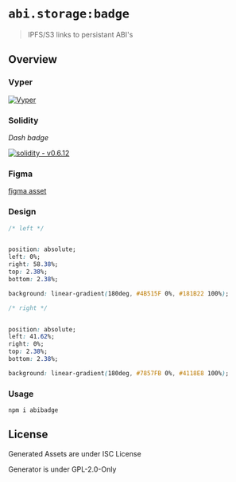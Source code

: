 # `abi.storage:badge`

> IPFS/S3 links to persistant ABI's

## Overview
### Vyper

[![Vyper](https://img.shields.io/badge/vyper-0.2.0-black?logo=data:image/png;base64,iVBORw0KGgoAAAANSUhEUgAAABgAAAAYCAMAAADXqc3KAAAAPFBMVEUAAAD////////////////////////////////////////////////////////////////////////////YSWgTAAAAFHRSTlMAEx0mMzlMVVZXaXJzfI+Zpaa/zKVEJ/kAAACmSURBVHjabc1VlsNADAVRmblx/3udkkHyJKmPZ7ynZRhpasVqZ30zSKOXdRZrWfVNI0qmfW8N7PusQJSsPPDrsxAABABpfWeAEgAPi+96AtV0HL6znUch+LYiRo4Yj2cBTkKM4VmAkSPScS3ASYgUrnVAe6SUdTd510UqRbcTzQmgVogDI6XW4sAJAOLACADiwIqVonzXV+rlR/E3gPwGSgC/yRv8AZsuDH6DrUgFAAAAAElFTkSuQmCC&logoColor=white)](https://www.vyperlang.org)

### Solidity

_Dash badge_

[![solidity - v0.6.12](https://img.shields.io/badge/solidity-v0.6.12-2ea44f?logo=solidity)](https://github.com/abistorage)

### Figma

[figma asset](https://www.figma.com/file/6beQsp1qZanzuntNsUDGde/abi.storage-shieldbadge?node-id=0%3A1)


### Design

```css
/* left */


position: absolute;
left: 0%;
right: 58.38%;
top: 2.38%;
bottom: 2.38%;

background: linear-gradient(180deg, #4B515F 0%, #181B22 100%);

/* right */


position: absolute;
left: 41.62%;
right: 0%;
top: 2.38%;
bottom: 2.38%;

background: linear-gradient(180deg, #7857FB 0%, #4118E8 100%);
```

### Usage

`npm i abibadge`


## License

Generated Assets are under ISC License

Generator is under GPL-2.0-Only


